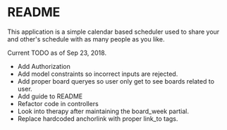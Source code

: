 # README

This application is a simple calendar based scheduler used to share your and other's
schedule with as many people as you like.

Current TODO as of Sep 23, 2018.
* Add Authorization
* Add model constraints so incorrect inputs are rejected.
* Add proper board queryes so user only get to see boards related to user.
* Add guide to README
* Refactor code in controllers
* Look into therapy after maintaining the board_week partial.
* Replace hardcoded anchorlink with proper link_to tags.
